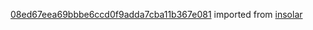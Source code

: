 [08ed67eea69bbbe6ccd0f9adda7cba11b367e081](https://github.com/insolar/insolar/commit/08ed67eea69bbbe6ccd0f9adda7cba11b367e081) imported from [insolar](https://github.com/insolar/insolar)
